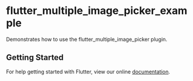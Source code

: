 # flutter_multiple_image_picker_example

Demonstrates how to use the flutter_multiple_image_picker plugin.

## Getting Started

For help getting started with Flutter, view our online
[documentation](https://flutter.io/).
